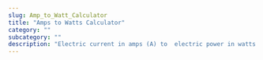 ```yaml
---
slug: Amp_to_Watt_Calculator
title: "Amps to Watts Calculator"
category: ""
subcategory: ""
description: "Electric current in amps (A) to  electric power in watts (W) calculator."
---
```


